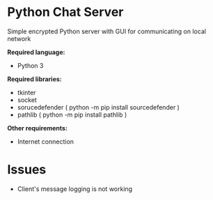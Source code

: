 # Python Chat Server

Simple encrypted Python server with GUI for communicating on local network

**Required language:**
- Python 3
  
**Required libraries:**
- tkinter
- socket
- sorucedefender ( python -m pip install sourcedefender )
- pathlib ( python -m pip install pathlib )

**Other requirements:**
- Internet connection

# Issues
- Client's message logging is not working
